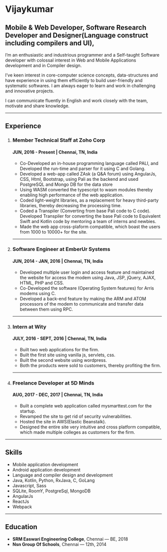 # Vijaykumar

## Mobile & Web Developer, Software Research Developer and Designer(Language construct including compilers and UI), 

I’m an enthusiastic and industrious programmer and a Self-taught Software developer with colossal interest in Web and Mobile Applications development and in Compiler design.

I’ve keen interest in core-computer science concepts, data-structures and have experience in using them efficiently to build user-friendly and systematic softwares.
I am always eager to learn and work in challenging and innovative projects.

I can communicate fluently in English and work closely with the team, motivate and share knowledge. 

------------------
## Experience
1. ### **Member Technical Staff** at **Zoho Corp** 
   #### **JUN, 2016 - Present** | Chennai, TN, India
    - Co-Developed an in-house programming language called PALI, and Developed the run-time and parser for it using C and Golang.
    - Developed a web-app called ZAsk (a Q&A forum) using AngularJs, CSS, Html, Bootstrap, using Pali as the backend and used       PostgreSQL and Mongo DB for the data store
    - Using WASM converted the typescript to wasm modules thereby enabling high performance of the web application.
    - Coded light-weight libraries, as a replacement for heavy third-party libraries, thereby decreasing the processing time.
    - Coded a Transpiler (Converting from base Pali code to C code). Developed Transpiler for converting the base Pali code to      Equivalent Swift and Kotlin code by mentoring a team of interns and newbies.
    - Made the web app cross-plaform compatible, which boast the users from 1000 to 10000+ for the site.
   ------------------------
   
1. ### **Software Engineer** at **EmberUr Systems** 
   #### **JUN, 2014 - JAN, 2016** | Chennai, TN, India
    - Developed multiple user login and access feature and maintained the website for access the modem using Java, JSP, jQuery,     AJAX, HTML, PHP and CSS.
    - Co-Developed the software (Operating System features) for Arris modems using C.
    - Developed a back-end feature by making the ARM and ATOM processors of the modem to communicate and transfer data between      them using RPC. 
   ------------------------

1. ### **Intern** at **Wity**
   #### **JULY, 2016 - SEPT, 2016** | Chennai, TN, India
    - Built two web applications for the firm.
    - Built the first site using vanilla js, servlets, css.
    - Built the second website using wordpress.
    - Both the products were sold to customers, thereby profiting the firm.
   ------------------------

1. ### **Freelance Developer** at **5D Minds**
    #### **AUG, 2017 - DEC, 2017** | Chennai, TN, India
     - Built a complete web application called mysmarttest.com for the startup.
     - Revamped the site to get rid of security vulnerabilities.
     - Hosted the site in AWS(Elastic Beanstalk).
     - Designed the entire site very intuitive and cross platform compatible, which made multiple colleges as customers for the firm.
----------------------
## Skills
- Mobile application development
- Android application development
- Language and compiler design and development
- Java, Kotlin, Python, RxJava, C, GoLang
- Javascript, Sass
- SQLite, RoomY, PostgreSql, MongoDB
- AngularJs
- ReactJs
- Webpack
-------------------
## Education
- **SRM Easwari Engineering College**, Chennai — BE, 2018
- **Nsn Group Of Schools**, Chennai — 12th, 2014

<!-- ## Resume Will be updated soon... -->